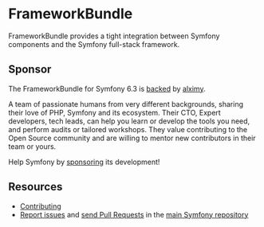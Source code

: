 FrameworkBundle
===============

FrameworkBundle provides a tight integration between Symfony components and the
Symfony full-stack framework.

Sponsor
-------

The FrameworkBundle for Symfony 6.3 is [backed][1] by [alximy][2].

A team of passionate humans from very different backgrounds, sharing their love of
PHP, Symfony and its ecosystem. Their CTO, Expert developers, tech leads, can help
you learn or develop the tools you need, and perform audits or tailored workshops.
They value contributing to the Open Source community and are willing to mentor new
contributors in their team or yours.

Help Symfony by [sponsoring][3] its development!

Resources
---------

 * [Contributing](https://symfony.com/doc/current/contributing/index.html)
 * [Report issues](https://github.com/symfony/symfony/issues) and
   [send Pull Requests](https://github.com/symfony/symfony/pulls)
   in the [main Symfony repository](https://github.com/symfony/symfony)

[1]: https://symfony.com/backers
[2]: https://alximy.io/
[3]: https://symfony.com/sponsor
